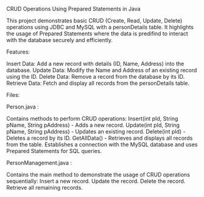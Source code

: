 CRUD Operations Using Prepared Statements in Java

This project demonstrates basic CRUD (Create, Read, Update, Delete) operations using JDBC and MySQL with a personDetails table. It highlights the usage of Prepared Statements where the data is predifind to interact with the database securely and efficiently.

Features:

Insert Data: Add a new record with details (ID, Name, Address) into the database.
Update Data: Modify the Name and Address of an existing record using the ID.
Delete Data: Remove a record from the database by its ID.
Retrieve Data: Fetch and display all records from the personDetails table.

Files:

Person.java :

Contains methods to perform CRUD operations:
Insert(int pId, String pName, String pAddress) - Adds a new record.
Update(int pId, String pName, String pAddress) - Updates an existing record.
Delete(int pId) - Deletes a record by its ID.
GetAllData() - Retrieves and displays all records from the table.
Establishes a connection with the MySQL database and uses Prepared Statements for SQL queries.

PersonManagement.java : 

Contains the main method to demonstrate the usage of CRUD operations sequentially:
Insert a new record.
Update the record.
Delete the record.
Retrieve all remaining records.
